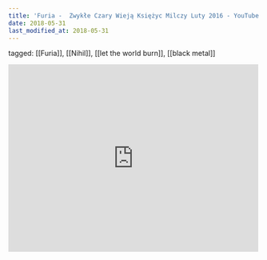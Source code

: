 ```yaml
---
title: 'Furia -  Zwykłe Czary Wieją Księżyc Milczy Luty 2016 - YouTube'
date: 2018-05-31
last_modified_at: 2018-05-31
---
```

tagged: [[Furia]], [[Nihil]], [[let the world burn]], [[black metal]]
<iframe allow="accelerometer; autoplay; clipboard-write; encrypted-media; gyroscope; picture-in-picture" allowfullscreen="" frameborder="0" height="375" id="youtube_iframe" src="https://www.youtube.com/embed/IePkN1pkcsg?feature=oembed&amp;enablejsapi=1&amp;origin=https://safe.txmblr.com&amp;wmode=opaque" width="500"></iframe>